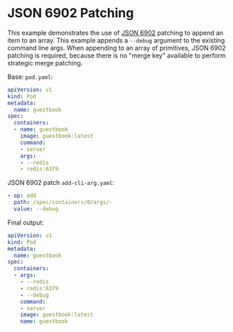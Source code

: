 # JSON 6902 Patching

This example demonstrates the use of [JSON 6902](https://tools.ietf.org/html/rfc6902) patching to
append an item to an array. This example appends a `--debug` argument to the existing command line
args. When appending to an array of primitives, JSON 6902 patching is required, because there is no
"merge key" available to perform strategic merge patching.

Base: `pod.yaml`:
```yaml
apiVersion: v1
kind: Pod
metadata:
  name: guestbook
spec:
  containers:
  - name: guestbook
    image: guestbook:latest
    command:
    - server
    args:
    - --redis
    - redis:6379
```

JSON 6902 patch `add-cli-arg.yaml`:

```yaml
- op: add
  path: /spec/containers/0/args/-
  value: --debug
```

Final output:

```yaml
apiVersion: v1
kind: Pod
metadata:
  name: guestbook
spec:
  containers:
  - args:
    - --redis
    - redis:6379
    - --debug
    command:
    - server
    image: guestbook:latest
    name: guestbook
```